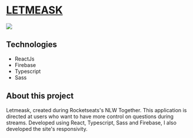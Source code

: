 <h1><a href="https://letmeask-rocketseat-4480d.web.app/">LETMEASK</a></h1>

 <img src="https://raw.githubusercontent.com/guilhermecapitao/letmeask/c068f01c136ad259023a7f7a2642a5781791b607/.github/cover.svg">
 
  <h2>Technologies</h2>
  <ul>
  <li> ReactJs</li>
  <li>Firebase</li>
  <li>Typescript</>
  <li>Sass</li>
  </ul>

<h2>About this project</h2>

<p>Letmeask, created during Rocketseats's NLW Together. This application is directed at users who want to have more control on questions during streams. Developed using React, Typescript, Sass and Firebase, I also developed the site's responsivity.
